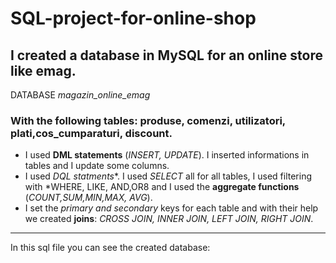 # SQL-project-for-online-shop
## I created a database in MySQL for an online store like emag.
  DATABASE *magazin_online_emag*
### With the following tables: produse, comenzi, utilizatori, plati,cos_cumparaturi, discount. 
* I used **DML statements** (*INSERT, UPDATE*). I inserted informations in tables and I update some columns.
* I used *DQL statments**. I used *SELECT* all for all tables, I used filtering with *WHERE, LIKE, AND,OR8 and I used the **aggregate functions** (*COUNT,SUM,MIN,MAX, AVG*).
* I set the *primary and secondary* keys for each table and with their help we created **joins**: *CROSS JOIN, INNER JOIN, LEFT JOIN, RIGHT JOIN*.
----------------------------------------------    
In this sql file you can see the created database:
